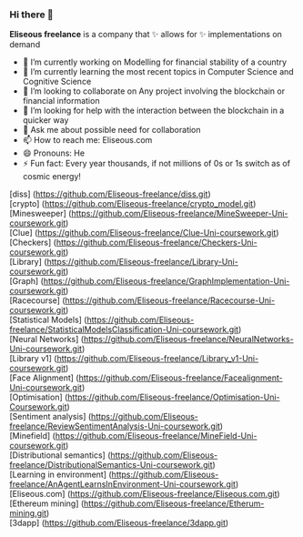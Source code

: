 ### Hi there 👋


**Eliseous freelance** is a company that ✨ allows for ✨ implementations on demand

- 🔭 I’m currently working on Modelling for financial stability of a country
- 🌱 I’m currently learning the most recent topics in Computer Science and Cognitive Science
- 👯 I’m looking to collaborate on Any project involving the blockchain or financial information
- 🤔 I’m looking for help with the interaction between the blockchain in a quicker way
- 💬 Ask me about possible need for collaboration
- 📫 How to reach me: Eliseous.com
- 😄 Pronouns: He
- ⚡ Fun fact: Every year thousands, if not millions of 0s or 1s switch as of cosmic energy!

[diss] (https://github.com/Eliseous-freelance/diss.git)
<br>
[crypto] (https://github.com/Eliseous-freelance/crypto_model.git)
<br>
[Minesweeper] (https://github.com/Eliseous-freelance/MineSweeper-Uni-coursework.git)
<br>
[Clue] (https://github.com/Eliseous-freelance/Clue-Uni-coursework.git)
<br>
[Checkers] (https://github.com/Eliseous-freelance/Checkers-Uni-coursework.git)
<br>
[Library] (https://github.com/Eliseous-freelance/Library-Uni-coursework.git)
<br>
[Graph] (https://github.com/Eliseous-freelance/GraphImplementation-Uni-coursework.git)
<br>
[Racecourse] (https://github.com/Eliseous-freelance/Racecourse-Uni-coursework.git)
<br>
[Statistical Models] (https://github.com/Eliseous-freelance/StatisticalModelsClassification-Uni-coursework.git)
<br>
[Neural Networks] (https://github.com/Eliseous-freelance/NeuralNetworks-Uni-coursework.git)
<br>
[Library v1] (https://github.com/Eliseous-freelance/Library_v1-Uni-coursework.git)
<br>
[Face Alignment] (https://github.com/Eliseous-freelance/Facealignment-Uni-coursework.git)
<br>
[Optimisation] (https://github.com/Eliseous-freelance/Optimisation-Uni-Coursework.git)
<br>
[Sentiment analysis] (https://github.com/Eliseous-freelance/ReviewSentimentAnalysis-Uni-coursework.git)
<br>
[Minefield] (https://github.com/Eliseous-freelance/MineField-Uni-coursework.git)
<br>
[Distributional semantics] (https://github.com/Eliseous-freelance/DistributionalSemantics-Uni-coursework.git)
<br>
[Learning in environment] (https://github.com/Eliseous-freelance/AnAgentLearnsInEnvironment-Uni-coursework.git)
<br>
[Eliseous.com] (https://github.com/Eliseous-freelance/Eliseous.com.git)
<br>
[Ethereum mining] (https://github.com/Eliseous-freelance/Etherum-mining.git)
<br>
[3dapp] (https://github.com/Eliseous-freelance/3dapp.git)
